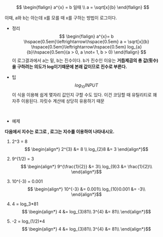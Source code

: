 $$
\begin{flalign}
a^{x} = b 일때 \\
a = \sqrt[x]{b}
\end{flalign}
$$

이때, a와 b는 아는데 x를 모를 때 x를 구하는 방법이 로그이다.


+ 정리
$$
\begin{flalign}
a^{x}= b \hspace{0.5em}\leftrightarrow\hspace{0.5em} a = \sqrt[x]{b} \hspace{0.5em}\leftrightarrow\hspace{0.5em} log_{a}{b}\hspace{0.5em}(a > 0, a \not= 1, b > 0)
\end{flalign}
$$
이 로그결과에서 a는 밑, b는 진수이다. 
b가 진수인 이유는 **거듭제곱의 총 값(횟수)을 구하려는 의도가 log이기때문에 본래 값이므로 진수로 부른다.**

+ 팁
 $$log_{10}INPUT$$
이 식을 이용해 쉽게 몇자리 값인지 구할 수도 있다. 
이건 코딩할 때 유틸리티로 꽤 자주 이용된다.
자릿수 계산에 상당히 유용하기 때문

<br>

+ 예제

**다음에서 지수는 로그로 , 로그는 지수를 이용하여 나타내시오.**

1. 2^3 = 8
$$ \begin{align*}
2^{3} &= 8  \\
log_{2}8 &= 3
\end{align*}$$
3. 9^(1/2) = 3
$$ \begin{align*}
9^{\frac{1}{2}} &= 3\\
log_{9}3 &= \frac{1}{2}\\ 
\end{align*}$$

3. 10^(-3) = 0.001
$$ \begin{align*}
10^{-3} &= 0.001\\
log_{10}0.001 &= -3\\ 
\end{align*}$$

4. 4 = log_3*81
$$ \begin{align*}
4 &= log_{3}81\\
3^{4} &= 81\\ 
\end{align*}$$
6. -2 = log_(1/2)*4
$$ \begin{align*}
4 &= log_{3}81\\
3^{4} &= 81\\ 
\end{align*}$$

